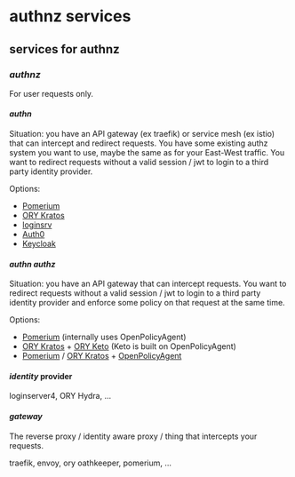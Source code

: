 # authnz services

## services for authnz

### _authnz_

For user requests only.

#### _authn_

Situation:
you have an API gateway (ex traefik)
or service mesh (ex istio)
that can intercept and redirect requests.
You have some existing authz system you want to use,
maybe the same as for your East-West traffic.
You want to redirect requests without a valid session / jwt
to login to a third party identity provider.

Options:

- [Pomerium][pomerium]
- [ORY Kratos][kratos]
- [loginsrv][loginsrv]
- [Auth0][auth0]
- [Keycloak][keycloak]

#### _authn authz_

Situation:
you have an API gateway
that can intercept requests.
You want to redirect requests without a valid session / jwt
to login to a third party identity provider
and enforce some policy on that request at the same time.

Options:

- [Pomerium][pomerium] (internally uses OpenPolicyAgent)
- [ORY Kratos][kratos] + [ORY Keto][keto] (Keto is built on OpenPolicyAgent)
- [Pomerium][pomerium] / [ORY Kratos][kratos] + [OpenPolicyAgent][opa]

#### _identity_ provider

loginserver4, ORY Hydra, ...

#### _gateway_

The reverse proxy / identity aware proxy / thing that intercepts your requests.

traefik, envoy, ory oathkeeper, pomerium, ...

[pomerium]: https://pomerium.io/
[loginsrv]: https://github.com/tarent/loginsrv
[identityserver]: https://github.com/IdentityServer/IdentityServer4
[keycloak]: https://www.keycloak.org/
[opa]: https://www.openpolicyagent.org/
[auth0]: https://auth0.com/
[ory]: https://www.ory.sh/
[oathkeeper]: https://www.ory.sh/oathkeeper
[keto]: https://www.ory.sh/keto
[kratos]: https://www.ory.sh/kratos

